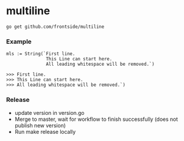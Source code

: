 multiline
=========

```
go get github.com/frontside/multiline 
```

### Example
```
mls := String(`First line. 
               This Line can start here.
               All leading whitespace will be removed.`)

>>> First line. 
>>> This Line can start here.
>>> All leading whitespace will be removed.`)
```

### Release

- update version in version.go
- Merge to master, wait for workflow to finish successfully (does not publish new version)
- Run make release locally 
